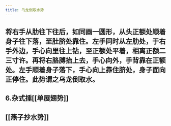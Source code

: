 ```yaml
---
title: 乌龙倒取水势
---
```


## 将右手从肋往下往后，如同画一圆形，从头正额处顺着身子往下落，至肚脐处靠住。左手同时从左肋处，于右手外边，手心向里往上钻，至正额处平着，相离正额二三寸许。再将右胳膊抬上去，手心向外，手背靠在正额处。左手顺着身子落下，手心向上靠住脐处，身子面向正停住。此势谓之乌龙倒取水。
##
## 6.杂式捶[[单展翅势]]
## [[燕子抄水势]]
##
